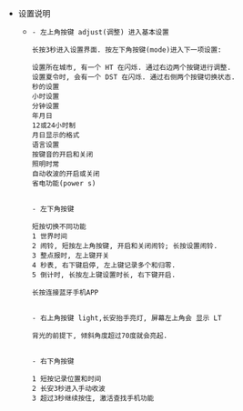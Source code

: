 - 设置说明
	- ```
	  - 左上角按键 adjust(调整) 进入基本设置
	  
	  长按3秒进入设置界面. 按左下角按键(mode)进入下一项设置:  
	  
	  设置所在城市, 有一个 HT 在闪烁. 通过右边两个按键进行调整.  
	  设置夏令时, 会有一个 DST 在闪烁. 通过右侧两个按键切换状态.  
	  秒的设置  
	  小时设置  
	  分钟设置  
	  年月日  
	  12或24小时制  
	  月日显示的格式  
	  语言设置  
	  按键音的开启和关闭  
	  照明时常  
	  自动收波的开启或关闭  
	  省电功能(power s)  
	  
	  
	  - 左下角按键
	  
	  短按切换不同功能  
	  1 世界时间  
	  2 闹铃, 短按左上角按键, 开启和关闭闹铃; 长按设置闹铃.  
	  3 整点报时, 左上键开关  
	  4 秒表, 右下键启停, 左上键记录多个和归零.  
	  5 倒计时, 长按左上键设置时长, 右下键开启.  
	  
	  长按连接蓝牙手机APP
	  
	  
	  - 右上角按键 light,长安抬手亮灯, 屏幕左上角会 显示 LT
	  
	  背光的前提下, 倾斜角度超过70度就会亮起.
	  
	  
	  - 右下角按键
	  
	  1 短按记录位置和时间  
	  2 长安3秒进入手动收波  
	  3 超过3秒继续按住, 激活查找手机功能  
	  ```